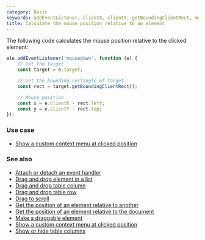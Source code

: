 ```yaml
---
category: Basic
keywords: addEventListener, clientX, clientY, getBoundingClientRect, mouse position
title: Calculate the mouse position relative to an element
---
```


The following code calculates the mouse position relative to the clicked element:

```js
ele.addEventListener('mousedown', function (e) {
    // Get the target
    const target = e.target;

    // Get the bounding rectangle of target
    const rect = target.getBoundingClientRect();

    // Mouse position
    const x = e.clientX - rect.left;
    const y = e.clientY - rect.top;
});
```

### Use case

-   [Show a custom context menu at clicked position](/show-a-custom-context-menu-at-clicked-position)

### See also

-   [Attach or detach an event handler](/attach-or-detach-an-event-handler)
-   [Drag and drop element in a list](/drag-and-drop-element-in-a-list)
-   [Drag and drop table column](/drag-and-drop-table-column)
-   [Drag and drop table row](/drag-and-drop-table-row)
-   [Drag to scroll](/drag-to-scroll)
-   [Get the position of an element relative to another](/get-the-position-of-an-element-relative-to-another)
-   [Get the position of an element relative to the document](/get-the-position-of-an-element-relative-to-the-document)
-   [Make a draggable element](/make-a-draggable-element)
-   [Show a custom context menu at clicked position](/show-a-custom-context-menu-at-clicked-position)
-   [Show or hide table columns](/show-or-hide-table-columns)
